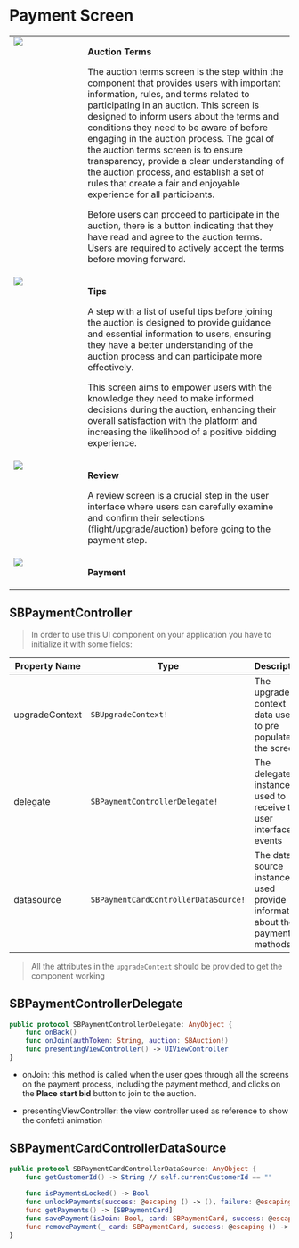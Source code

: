 # Payment Screen

<table width="100%" style="border-collapse: collapse; border: none;">
    <tr valign="top">
        <td width="25%">
            <img src="ui/images/payment-1.jpg"/>
        </td>
        <td width="70%">
            <p><b>Auction Terms</b></p>
            <p>The auction terms screen is the step within the component that provides users with important information, rules, and terms related to participating in an auction. This screen is designed to inform users about the terms and conditions they need to be aware of before engaging in the auction process. The goal of the auction terms screen is to ensure transparency, provide a clear understanding of the auction process, and establish a set of rules that create a fair and enjoyable experience for all participants.</p>
            <p>Before users can proceed to participate in the auction, there is a button indicating that they have read and agree to the auction terms. Users are required to actively accept the terms before moving forward.</p>
        </td>
    </tr>
    <tr valign="top">
        <td width="25%">
            <img src="ui/images/payment-2.jpg"/>
        </td>
        <td width="70%">
            <p><b>Tips</b></p>
            <p>A step with a list of useful tips before joining the auction is designed to provide guidance and essential information to users, ensuring they have a better understanding of the auction process and can participate more effectively.</p>
            <p>This screen aims to empower users with the knowledge they need to make informed decisions during the auction, enhancing their overall satisfaction with the platform and increasing the likelihood of a positive bidding experience.</p>
        </td>
    </tr>
    <tr valign="top">
        <td width="25%">
            <img src="ui/images/payment-3.jpg"/>
        </td>
        <td width="70%">
            <p><b>Review</b></p>
            <p>A review screen is a crucial step in the user interface where users can carefully examine and confirm their selections (flight/upgrade/auction) before going to the payment step.</p>
        </td>
    </tr>
    <tr valign="top">
        <td width="25%">
            <img src="ui/images/payment-4.jpg"/>
        </td>
        <td width="70%">
            <p><b>Payment</b></p>
        </td>
    </tr>
</table>


## SBPaymentController

> In order to use this UI component on your application you have to initialize it with some fields:

| **Property Name** | **Type**                             | **Description**                                                             |
|-------------------|--------------------------------------|-----------------------------------------------------------------------------|
| upgradeContext    | `SBUpgradeContext!`                  | The upgrade context data used to pre populate the screen                    |
| delegate          | `SBPaymentControllerDelegate!`       | The delegate instance used to receive the user interface events             |
| datasource        | `SBPaymentCardControllerDataSource!` | The data source instance used provide information about the payment methods |

> All the attributes in the ```upgradeContext``` should be provided to get the component working

## SBPaymentControllerDelegate

```swift
public protocol SBPaymentControllerDelegate: AnyObject {
    func onBack()
    func onJoin(authToken: String, auction: SBAuction!)
    func presentingViewController() -> UIViewController
}
```

* onJoin: this method is called when the user goes through all the screens on the payment process, including the payment method, and clicks on the **Place start bid** button to join to the auction.

* presentingViewController: the view controller used as reference to show the confetti animation

## SBPaymentCardControllerDataSource

```swift
public protocol SBPaymentCardControllerDataSource: AnyObject {
    func getCustomerId() -> String // self.currentCustomerId == ""
    
    func isPaymentsLocked() -> Bool
    func unlockPayments(success: @escaping () -> (), failure: @escaping (_ error: String) -> (), cancel: (() -> ())!, exceededAttempts: (() -> ())!)
    func getPayments() -> [SBPaymentCard]
    func savePayment(isJoin: Bool, card: SBPaymentCard, success: @escaping () -> (), failure: @escaping (_ error: String) -> (), cancel: (() -> ())!, exceededAttempts: (() -> ())!)
    func removePayment(_ card: SBPaymentCard, success: @escaping () -> (), failure: @escaping (_ error: String) -> ())
}
```